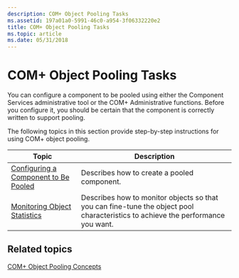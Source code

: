```yaml
---
description: COM+ Object Pooling Tasks
ms.assetid: 197a01a0-5991-46c0-a954-3f06332220e2
title: COM+ Object Pooling Tasks
ms.topic: article
ms.date: 05/31/2018
---
```


# COM+ Object Pooling Tasks

You can configure a component to be pooled using either the Component Services administrative tool or the COM+ Administrative functions. Before you configure it, you should be certain that the component is correctly written to support pooling.

The following topics in this section provide step-by-step instructions for using COM+ object pooling.



| Topic                                                                                       | Description                                                                                                                                 |
|---------------------------------------------------------------------------------------------|---------------------------------------------------------------------------------------------------------------------------------------------|
| [Configuring a Component to Be Pooled](configuring-a-component-to-be-pooled.md)<br/> | Describes how to create a pooled component.<br/>                                                                                      |
| [Monitoring Object Statistics](monitoring-object-statistics.md)<br/>                 | Describes how to monitor objects so that you can fine-tune the object pool characteristics to achieve the performance you want. <br/> |



 

## Related topics

<dl> <dt>

[COM+ Object Pooling Concepts](com--object-pooling-concepts.md)
</dt> </dl>

 

 




